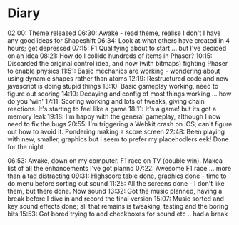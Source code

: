 Diary
=====

02:00: Theme released
06:30: Awake - read theme, realise I don't I have any good ideas for Shapeshift
06:34: Look at what others have created in 4 hours; get depressed
07:15: F1 Qualifying about to start ... but I've decided on an idea
08:21: How do I collide hundreds of items in Phaser?
10:15: Discarded the original control idea, and now (with bitmaps) fighting Phaser to enable physics
11:51: Basic mechanics are working - wondering about using dynamic shapes rather than atoms
12:19: Restructured code and now javascript is doing stupid things
13:10: Basic gameplay working, need to figure out scoring
14:19: Decaying and config of most things working ... how do you 'win'
17:11: Scoring working and lots of tweaks, giving chain reactions.  It's starting to feel like a game
18:11: It's a game!  but its got a memory leak
19:18: I'm happy with the general gameplay, although I now need to fix the bugs
20:55: I'm triggering a Webkit crash on iOS; can't figure out how to avoid it.  Pondering making a score screen
22:48: Been playing with new, smaller, graphics but I seem to prefer my placehodlers eek!  Done for the night

06:53: Awake, down on my computer.  F1 race on TV (double win).  Makea list of all the enhancements I've got plannd
07:22: Awesome F1 race ... more than a tad distracting
09:31: Highscore table done, graphics done - time to do menu before sorting out sound
11:25: All the screens done - I don't like them, but there done.  Now sound
13:32: Got the music planned, having a break before I dive in and record the final version
15:07: Music sorted and key sound effects done; all that remains is tweaking, testing and the boring bits
15:53: Got bored trying to add checkboxes for sound etc .. had a break